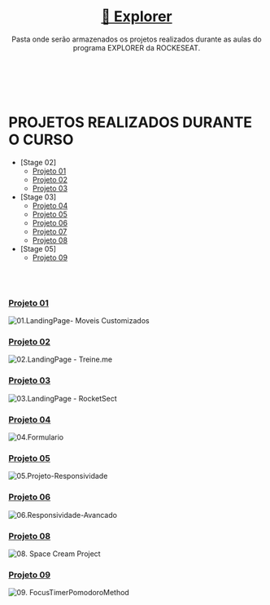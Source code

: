 
<h1 align="center">
    <a href="https://www.rocketseat.com.br/explorer"> 🚀 Explorer </a>
</h1>
<p align="center">Pasta onde serão armazenados os projetos realizados durante as aulas do programa EXPLORER da ROCKESEAT</a>. </p>

<br>
<br>
<br>
<br>

# PROJETOS REALIZADOS DURANTE O CURSO

- [Stage 02]
  - [Projeto 01](#projeto-01)
  - [Projeto 02](#projeto-02)
  - [Projeto 03](#projeto-03)
- [Stage 03]
  - [Projeto 04](#projeto-04)
  - [Projeto 05](#projeto-05)
  - [Projeto 06](#projeto-06)
  - [Projeto 07](#projeto-07)
  - [Projeto 08](#projeto-08)
- [Stage 05]
  - [Projeto 09](#projeto-09)



<br>
<br>

### [Projeto 01](https://github.com/RenanFachin/Explorer-Rockeseat/tree/main/STAGE%2002/01.LandingPage-%20Moveis%20Customizados)

![01.LandingPage- Moveis Customizados](https://i.imgur.com/TUwsf54.jpg)

### [Projeto 02](https://github.com/RenanFachin/Explorer-Rockeseat/tree/main/STAGE%2002/02.LandingPage%20-%20Treine.me)

![02.LandingPage - Treine.me](https://i.imgur.com/m7deL7V.jpg)

### [Projeto 03](https://github.com/RenanFachin/Explorer-Rockeseat/tree/main/STAGE%2002/03.LandingPage%20-%20RocketSect)

![03.LandingPage - RocketSect](https://i.imgur.com/e3gCs6a.jpg)

### [Projeto 04](https://github.com/RenanFachin/Explorer-Rockeseat/tree/main/STAGE%2003/04.%20Formulario)

![04.Formulario](https://i.imgur.com/eAxsX4S.jpg)

### [Projeto 05](https://github.com/RenanFachin/Explorer-Rockeseat/tree/main/STAGE%2003/05.%20Projeto-Responsividade)

![05.Projeto-Responsividade](https://i.imgur.com/bmJ0BbK.jpg)

### [Projeto 06](https://github.com/RenanFachin/Explorer-Rockeseat/tree/main/STAGE%2003/06.%20Responsividade-Avancado)

![06.Responsividade-Avancado](https://i.imgur.com/pzkLyF6.jpg)

### [Projeto 08](https://github.com/RenanFachin/Explorer-Rockeseat/tree/main/STAGE%2003/08.%20Desafio-SpaceCreamResponsiveProject)

![08. Space Cream Project](https://i.imgur.com/QJhXGjj.jpg)

### [Projeto 09](https://github.com/RenanFachin/Explorer-Rockeseat/tree/main/STAGE%2005/FocusTimerPomodoroMethod)

![09. FocusTimerPomodoroMethod](https://i.imgur.com/kdyCrnx.jpg)
